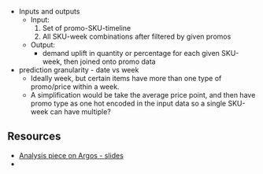 - Inputs and outputs
	- Input: 
		1. Set of promo-SKU-timeline
		2. All SKU-week combinations after filtered by given promos
	- Output: 
		- demand uplift in quantity or percentage for each given SKU-week, then joined onto promo data 
- prediction granularity - date vs week
	- Ideally week, but certain items have more than one type of promo/price within a week. 
	- A simplification would be take the average price point, and then have promo type as one hot encoded in the input data so a single SKU-week can have multiple?

## Resources
- [Analysis piece on Argos - slides](https://jsainsbury-my.sharepoint.com/:p:/g/personal/chris_sheehan_sainsburys_co_uk/EWrRLSMqMB1KtpF56Aj6eK4BRvNROo_JK2hfcUTeYL4cqQ?wdOrigin=TEAMS-MAGLEV.p2p_ns.rwc&wdExp=TEAMS-TREATMENT&wdhostclicktime=1761433026986&web=1)
- 